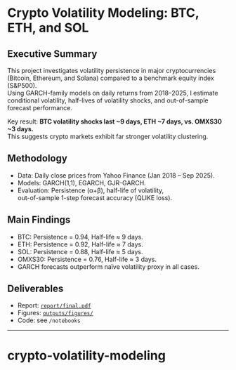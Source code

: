 # Crypto Volatility Modeling: BTC, ETH, and SOL

## Executive Summary
This project investigates volatility persistence in major cryptocurrencies  
(Bitcoin, Ethereum, and Solana) compared to a benchmark equity index (S&P500).  
Using GARCH-family models on daily returns from 2018–2025, I estimate  
conditional volatility, half-lives of volatility shocks, and out-of-sample  
forecast performance.  

Key result: **BTC volatility shocks last ~9 days, ETH ~7 days, vs. OMXS30 ~3 days.**  
This suggests crypto markets exhibit far stronger volatility clustering.  

## Methodology
- Data: Daily close prices from Yahoo Finance (Jan 2018 – Sep 2025).  
- Models: GARCH(1,1), EGARCH, GJR-GARCH.  
- Evaluation: Persistence (α+β), half-life of volatility,  
  out-of-sample 1-step forecast accuracy (QLIKE loss).  

## Main Findings
- BTC: Persistence = 0.94, Half-life ≈ 9 days.  
- ETH: Persistence = 0.92, Half-life ≈ 7 days.  
- SOL: Persistence = 0.88, Half-life ≈ 5 days.  
- OMXS30: Persistence = 0.76, Half-life ≈ 3 days.  
- GARCH forecasts outperform naïve volatility proxy in all cases.  

## Deliverables
- Report: [`report/final.pdf`](report/final.pdf)  
- Figures: [`outputs/figures/`](outputs/figures/)  
- Code: see `/notebooks`  

---
# crypto-volatility-modeling
